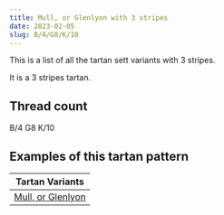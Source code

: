 ```yaml
---
title: Mull, or Glenlyon with 3 stripes
date: 2023-02-05
slug: B/4/G8/K/10
---
```

This is a list of all the tartan sett variants with 3 stripes.

It is a 3 stripes tartan.


## Thread count
B/4 G8 K/10

## Examples of this tartan pattern

| Tartan Variants |
|---------------|
| [Mull, or Glenlyon](/variants/b/4/g8/k/10-b5480b0-g008000-k000000)||
